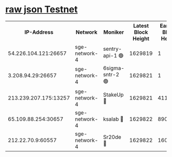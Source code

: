 
[raw json Testnet](https://rpc-check.sget.stavr.tech/sget/rpc-sget-result.json)
=


<table><tr><th>IP-Address</th><th>Network</th><th>Moniker</th><th>Latest Block Height</th><th>Earliest Block Height</th><th>Catching Up</th><th>Tx Index</th><th>Voting Power</th><th>Scan Time</th></tr><tr><td>54.226.104.121:26657</td><td>sge-network-4</td><td>sentry-api-1 🟢</td><td>1629819</td><td>1</td><td>False</td><td>on</td><td>0</td><td>2024-02-18T19:41:28.041908932UTC</td></tr><tr><td>3.208.94.29:26657</td><td>sge-network-4</td><td>6sigma-sntr-2 🟢</td><td>1629821</td><td>1</td><td>False</td><td>on</td><td>0</td><td>2024-02-18T19:41:38.151247201UTC</td></tr><tr><td>213.239.207.175:13257</td><td>sge-network-4</td><td>StakeUp 🔴</td><td>1629821</td><td>411001</td><td>False</td><td>off</td><td>100</td><td>2024-02-18T19:41:37.103780383UTC</td></tr><tr><td>65.109.88.254:30657</td><td>sge-network-4</td><td>ksalab 🔴</td><td>1629822</td><td>890001</td><td>False</td><td>off</td><td>2175</td><td>2024-02-18T19:41:44.647002945UTC</td></tr><tr><td>212.22.70.9:60557</td><td>sge-network-4</td><td>Sr20de 🔴</td><td>1629822</td><td>1608978</td><td>False</td><td>on</td><td>104</td><td>2024-02-18T19:41:47.126697954UTC</td></tr></table>
